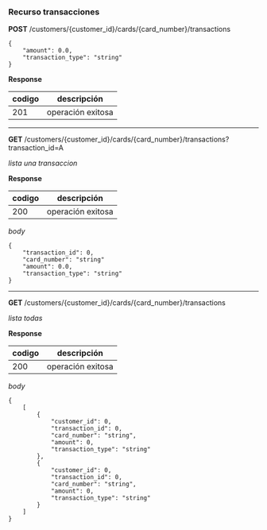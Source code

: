 ### Recurso transacciones

**POST** /customers/{customer_id}/cards/{card_number}/transactions

```
{
    "amount": 0.0,
    "transaction_type": "string"
}
```

**Response**

| codigo      | descripción       |
|-------------|-------------------|
| 201         | operación exitosa |


----

**GET** /customers/{customer_id}/cards/{card_number}/transactions?transaction_id=A

*lista una transaccion*


**Response**

| codigo      | descripción       |
|-------------|-------------------|
| 200         | operación exitosa |

*body*
```
{
    "transaction_id": 0,
    "card_number": "string"
    "amount": 0.0,
    "transaction_type": "string"
}
```


----

**GET** /customers/{customer_id}/cards/{card_number}/transactions

*lista todas*

**Response**

| codigo      | descripción       |
|-------------|-------------------|
| 200         | operación exitosa |

*body*
```
{
    [
        {
            "customer_id": 0,
            "transaction_id": 0,
            "card_number": "string",
            "amount": 0,
            "transaction_type": "string"
        },
        {
            "customer_id": 0,
            "transaction_id": 0,
            "card_number": "string",
            "amount": 0,
            "transaction_type": "string"
        }
    ]
}
```
